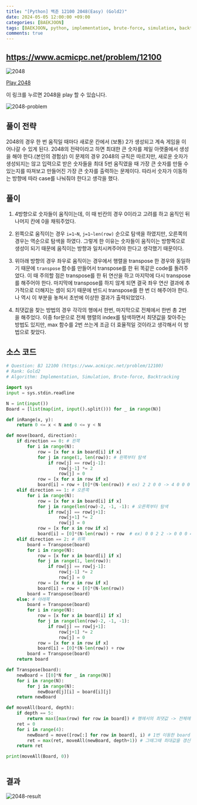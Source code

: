 ```yaml
---
title: "[Python] 백준 12100 2048(Easy) (Gold2)"
date: 2024-05-05 12:00:00 +09:00
categories: [BAEKJOON]
tags: [BAEKJOON, python, implementation, brute-force, simulation, backtracking]
comments: true
---
```


## <https://www.acmicpc.net/problem/12100>

![2048](https://github.com/Hyunjoon83/Hyunjoon83.github.io/assets/141709404/3874e517-b9b1-4eaa-b6c9-3828494f67e0)

[Play 2048](https://play2048.co/)

이 링크를 누르면 2048을 play 할 수 있습니다.

![2048-problem](https://github.com/Hyunjoon83/Hyunjoon83.github.io/assets/141709404/7c28d9a9-7528-4334-bcd8-179492943dac)

## 풀이 전략

2048의 경우 한 번 움직일 때마다 새로운 칸에서 (보통) 2가 생성되고 계속 게임을 이어나갈 수 있게 된다. 2048의 전략이라고 하면 최대한 큰 숫자를 제일 아랫줄에서 생성을 해야 한다.(본인의 경험상)
이 문제의 경우 2048의 규칙은 따르지만, 새로운 숫자가 생성되지는 않고 입력으로 받은 숫자들을 최대 5번 움직였을 때 가장 큰 숫자를 만들 수 있는지를 따져보고 만들어진 가장 큰 숫자를 출력하는 문제이다. 따라서 숫자가 이동하는 방향에 따라 case를 나눠줘야 한다고 생각을 했다.

## 풀이

1. 4방향으로 숫자들이 움직이는데, 이 때 빈칸의 경우 0이라고 고려를 하고 움직인 뒤 나머지 칸에 0을 채워주었다.

2. 왼쪽으로 움직이는 경우 ```i=1~N```, ```j=1~len(row)``` 순으로 탐색을 하였지만, 오른쪽의 경우는 역순으로 탐색을 하였다. 그렇게 한 이유는 숫자들이 움직이는 방향쪽으로 생성이 되기 때문에 움직이는 방향과 일치시켜주어야 한다고 생각했기 때문이다.

3. 위아래 방향의 경우 좌우로 움직이는 경우에서 행렬을 transpose 한 경우와 동일하기 때문에 ```transpose``` 함수를 만들어서 transpose를 한 뒤 똑같은 code를 돌려주었다. 이 때 주의할 점은 transpose를 한 뒤 연산을 하고 마지막에 다시 transpose를 해주어야 한다. 마지막에 transpose를 하지 않게 되면 결국 좌우 연산 결과에 추가적으로 더해지는 셈이 되기 때문에 반드시 transpose를 한 번 더 해주어야 한다. 나 역시 이 부분을 놓쳐서 초반에 이상한 결과가 출력되었었다.

4. 최댓값을 찾는 방법의 경우 각각의 행에서 한번, 마지막으로 전체에서 한번 총 2번을 해주었다. 이중 for문으로 전체 행렬의 index를 탐색하면서 최댓값을 찾아주는 방법도 있지만, max 함수를 2번 쓰는게 조금 더 효율적일 것이라고 생각해서 이 방법으로 찾았다.

## 소스 코드

```python
# Question: BJ 12100 (https://www.acmicpc.net/problem/12100)
# Rank: Gold2
# Algorithm: Implementation, Simulation, Brute-force, Backtracking

import sys
input = sys.stdin.readline

N = int(input())
Board = [list(map(int, input().split())) for _ in range(N)]

def inRange(x, y):
    return 0 <= x < N and 0 <= y < N

def move(board, direction):
    if direction == 0: # 왼쪽
        for i in range(N):
            row = [x for x in board[i] if x]
            for j in range(1, len(row)): # 왼쪽부터 탐색
                if row[j] == row[j-1]:
                    row[j-1] *= 2
                    row[j] = 0
            row = [x for x in row if x]
            board[i] = row + [0]*(N-len(row)) # ex) 2 2 0 0 -> 4 0 0 0
    elif direction == 1: # 오른쪽
        for i in range(N):
            row = [x for x in board[i] if x]
            for j in range(len(row)-2, -1, -1): # 오른쪽부터 탐색
                if row[j] == row[j+1]:
                    row[j+1] *= 2
                    row[j] = 0
            row = [x for x in row if x]
            board[i] = [0]*(N-len(row)) + row  # ex) 0 0 2 2 -> 0 0 0 4
    elif direction == 2: # 위쪽
        board = Transpose(board)
        for i in range(N):
            row = [x for x in board[i] if x]
            for j in range(1, len(row)):
                if row[j] == row[j-1]:
                    row[j-1] *= 2
                    row[j] = 0
            row = [x for x in row if x]
            board[i] = row + [0]*(N-len(row))
        board = Transpose(board)
    else: # 아래쪽
        board = Transpose(board)
        for i in range(N):
            row = [x for x in board[i] if x]
            for j in range(len(row)-2, -1, -1):
                if row[j] == row[j+1]:
                    row[j+1] *= 2
                    row[j] = 0
            row = [x for x in row if x]
            board[i] = [0]*(N-len(row)) + row
        board = Transpose(board)
    return board

def Transpose(board):
    newBoard = [[0]*N for _ in range(N)]
    for i in range(N):
        for j in range(N):
            newBoard[j][i] = board[i][j]
    return newBoard

def moveAll(board, depth):
    if depth == 5:
        return max([max(row) for row in board]) # 행에서의 최댓값 -> 전체에서의 최댓값
    ret = 0
    for i in range(4):
        newBoard = move([row[:] for row in board], i) # 1번 이동한 board
        ret = max(ret, moveAll(newBoard, depth+1)) # 그때그때 최대값을 갱신
    return ret

print(moveAll(Board, 0))
                        
```

## 결과

![2048-result](https://github.com/Hyunjoon83/Hyunjoon83.github.io/assets/141709404/2d600d14-aa45-4c12-bc85-54416e7aa667)